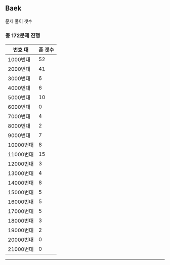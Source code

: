 ## Baek

문제 풀이 갯수

### 총 172문제 진행

번호 대 | 푼 갯수
--------- | -------
1000번대 | 52
2000번대 | 41
3000번대 | 6
4000번대 | 6
5000번대 | 10
6000번대 | 0
7000번대 | 4
8000번대 | 2
9000번대 | 7
10000번대 | 8
11000번대 | 15
12000번대 | 3
13000번대 | 4
14000번대 | 8
15000번대 | 5
16000번대 | 5
17000번대 | 5
18000번대 | 3
19000번대 | 2
20000번대 | 0
21000번대 | 0

---
